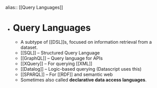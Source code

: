 alias:: [[Query Languages]]

- # Query Languages
	- A subtype of [[DSL]]s, focused on information retrieval from a dataset.
	- [[SQL]] – Structured Query Language
	- [[GraphQL]] – Query language for APIs
	- [[XQuery]] – For querying [[XML]]
	- [[Datalog]] – Logic-based querying (Datascript uses this)
	- [[SPARQL]] – For [[RDF]] and semantic web
	- Sometimes also called **declarative data access languages**.